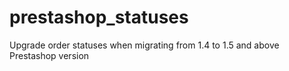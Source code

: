 # prestashop_statuses
Upgrade order statuses when migrating from 1.4 to 1.5 and above Prestashop version
